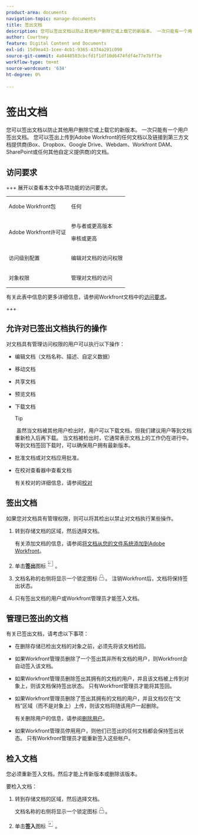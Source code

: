 ```yaml
---
product-area: documents
navigation-topic: manage-documents
title: 签出文档
description: 您可以签出文档以防止其他用户删除它或上载它的新版本。 一次只能有一个用户签出文档。 您可以签出上传到Adobe Workfront的任何文档以及链接到第三方文档提供商(Box、Dropbox、Google Drive、Webdam、Workfront DAM、SharePoint或任何其他自定义提供商)的文档。
author: Courtney
feature: Digital Content and Documents
exl-id: 15d9ea43-1cee-4cb1-9365-4374a291c090
source-git-commit: 4a0448583cbcfd1f1df10d6474fdf4e77e7bff3e
workflow-type: tm+mt
source-wordcount: '634'
ht-degree: 0%

---
```


# 签出文档

您可以签出文档以防止其他用户删除它或上载它的新版本。 一次只能有一个用户签出文档。 您可以签出上传到Adobe Workfront的任何文档以及链接到第三方文档提供商(Box、Dropbox、Google Drive、Webdam、Workfront DAM、SharePoint或任何其他自定义提供商)的文档。 

## 访问要求

+++ 展开以查看本文中各项功能的访问要求。

<table style="table-layout:auto"> 
 <col> 
 <col> 
 <tbody> 
  <tr> 
   <td role="rowheader">Adobe Workfront包</td> 
   <td> <p>任何</p> </td> 
  </tr> 
  <tr> 
   <td role="rowheader">Adobe Workfront许可证</td> 
   <td> 
   <p>参与者或更高版本</p>
   <p>审核或更高</p> </td> 
  </tr> 
  <tr> 
   <td role="rowheader">访问级别配置</td> 
   <td> <p>编辑对文档的访问权限</p></td> 
  </tr> 
  <tr> 
   <td role="rowheader">对象权限</td> 
   <td> <p>管理对文档的访问</p> </td> 
  </tr> 
 </tbody> 
</table>

有关此表中信息的更多详细信息，请参阅Workfront文档中的[访问要求](/help/quicksilver/administration-and-setup/add-users/access-levels-and-object-permissions/access-level-requirements-in-documentation.md)。

+++

## 允许对已签出文档执行的操作

对文档具有管理访问权限的用户可以执行以下操作：

* 编辑文档（文档名称、描述、自定义数据）
* 移动文档
* 共享文档
* 预览文档
* 下载文档

  >[!TIP]
  >
  > 虽然当文档被其他用户检出时，用户可以下载文档，但我们建议用户等到文档重新检入后再下载。 当文档被检出时，它通常表示文档上的工作仍在进行中。 等到文档签回下载时，可以确保用户拥有最新版本。

* 批准文档或对文档应用批准。
* 在校对查看器中查看文档

  有关校对的详细信息，请参阅[校对](../../review-and-approve-work/proofing/proofing.md)

## 签出文档

如果您对文档具有管理权限，则可以将其检出以禁止对文档执行某些操作。 

1. 转到存储文档的区域，然后选择文档。 

   有关添加文档的信息，请参阅[将文档从您的文件系统添加到Adobe Workfront](../../documents/adding-documents-to-workfront/add-documents-from-file-system.md)。

1. 单击&#x200B;**签出**&#x200B;图标![签出图标](assets/check-out-25x23.png)。

1. 文档名称的右侧将显示一个锁定图标![锁定图标](assets/lock-icon-locked-qs.png)。 注销Workfront后，文档将保持签出状态。
1. 只有签出文档的用户或Workfront管理员才能签入文档。

## 管理已签出的文档

有关已签出文档，请考虑以下事项：

* 在删除存储已检出文档的对象之前，必须先将该文档检回。 
* 如果Workfront管理员删除了一个签出其非所有文档的用户，则Workfront会自动签入该文档。
* 如果Workfront管理员删除签出其拥有的文档的用户，并且该文档被上传到对象上，则该文档保持签出状态。 只有Workfront管理员才能将其签回。
* 如果Workfront管理员删除了签出其拥有的文档的用户，并且文档仅在“文档”区域（而不是对象上）上传，则该文档将随该用户一起删除。

  有关删除用户的信息，请参阅[删除用户](../../administration-and-setup/add-users/create-and-manage-users/delete-a-user.md)。

* 如果Workfront管理员停用用户，则他们已签出的任何文档都会保持签出状态。 只有Workfront管理员才能重新签入这些帐户。 

## 检入文档

您必须重新签入文档，然后才能上传新版本或删除该版本。 

要检入文档：

1. 转到存储文档的区域，然后选择文档。 

   文档名称的右侧将显示一个锁定图标![锁定图标](assets/lock-icon-locked-qs.png)。

1. 单击&#x200B;**签入**&#x200B;图标![签入图标](assets/check-in-25x22.png)。
